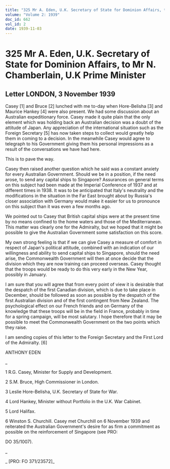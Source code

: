 ```yaml
---
title: "325 Mr A. Eden, U.K. Secretary of State for Dominion Affairs, to Mr N. Chamberlain, U.K Prime Minister"
volume: "Volume 2: 1939"
doc_id: 662
vol_id: 2
date: 1939-11-03
---
```


# 325 Mr A. Eden, U.K. Secretary of State for Dominion Affairs, to Mr N. Chamberlain, U.K Prime Minister

## Letter LONDON, 3 November 1939

Casey [1] and Bruce [2] lunched with me to-day when Hore-Belisha [3] and Maurice Hankey [4] were also present. We had some discussion about an Australian expeditionary force. Casey made it quite plain that the only element which was holding back an Australian decision was a doubt of the attitude of Japan. Any appreciation of the international situation such as the Foreign Secretary [5] has now taken steps to collect would greatly help them in coming to a decision. In the meanwhile Casey would agree to telegraph to his Government giving them his personal impressions as a result of the conversations we have had here.

This is to pave the way.

Casey then raised another question which he said was a constant anxiety for every Australian Government. Should we be in a position, if the need arose, to send any capital ships to Singapore? Assurances on general terms on this subject had been made at the Imperial Conference of 1937 and at different times in 1938. It was to be anticipated that Italy's neutrality and the modifications in the situation in the Far East brought about by Russia's closer association with Germany would make it easier for us to pronounce on this subject than it was even a few months ago.

We pointed out to Casey that British capital ships were at the present time by no means confined to the home waters and those of the Mediterranean. This matter was clearly one for the Admiralty, but we hoped that it might be possible to give the Australian Government some satisfaction on this score.

My own strong feeling is that if we can give Casey a measure of comfort in respect of Japan's political attitude, combined with an indication of our willingness and ability to send capital ships to Singapore, should the need arise, the Commonwealth Government will then at once decide that the division which they are now training can proceed overseas. Casey thought that the troops would be ready to do this very early in the New Year, possibly in January.

I am sure that you will agree that from every point of view it is desirable that the despatch of the first Canadian division, which is due to take place in December, should be followed as soon as possible by the despatch of the first Australian division and of the first contingent from New Zealand. The psychological effect on our French friends and on Germany of the knowledge that these troops will be in the field in France, probably in time for a spring campaign, will be most salutary. I hope therefore that it may be possible to meet the Commonwealth Government on the two points which they raise.

I am sending copies of this letter to the Foreign Secretary and the First Lord of the Admiralty. [6]

ANTHONY EDEN

_

1 R.G. Casey, Minister for Supply and Development.

2 S.M. Bruce, High Commissioner in London.

3 Leslie Hore-Belisha, U.K. Secretary of State for War.

4 Lord Hankey, Minister without Portfolio in the U.K. War Cabinet.

5 Lord Halifax.

6 Winston S. Churchill. Casey met Churchill on 6 November 1939 and reiterated the Australian Government's desire for as firm a commitment as possible on the reinforcement of Singapore (see PRO:

DO 35/1007).

_

_ [PRO: FO 371/23572]_
